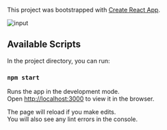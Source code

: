 This project was bootstrapped with [Create React App](https://github.com/facebook/create-react-app).

![input](https://user-images.githubusercontent.com/28316968/50541814-a7e4eb00-0bbe-11e9-9539-dd23b0ed3b5e.PNG)


## Available Scripts

In the project directory, you can run:

### `npm start`

Runs the app in the development mode.<br>
Open [http://localhost:3000](http://localhost:3000) to view it in the browser.

The page will reload if you make edits.<br>
You will also see any lint errors in the console.


